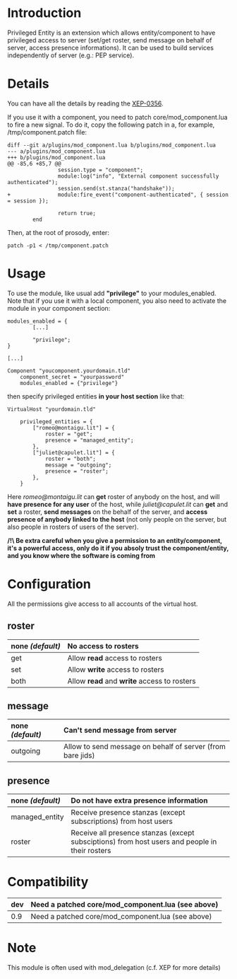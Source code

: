 # Introduction #

Privileged Entity is an extension which allows entity/component to have privileged access to server (set/get roster, send message on behalf of server, access presence informations). It can be used to build services independently of server (e.g.: PEP service).

# Details #

You can have all the details by reading the [XEP-0356](http://xmpp.org/extensions/xep-0356.html).

If you use it with a component, you need to patch core/mod\_component.lua to fire a new signal. To do it, copy the following patch in a, for example, /tmp/component.patch file:
```
diff --git a/plugins/mod_component.lua b/plugins/mod_component.lua
--- a/plugins/mod_component.lua
+++ b/plugins/mod_component.lua
@@ -85,6 +85,7 @@
                session.type = "component";
                module:log("info", "External component successfully authenticated");
                session.send(st.stanza("handshake"));
+               module:fire_event("component-authenticated", { session = session });
 
                return true;
        end
```

Then, at the root of prosody, enter:

`patch -p1 < /tmp/component.patch`

# Usage #

To use the module, like usual add **"privilege"** to your modules\_enabled. Note that if you use it with a local component, you also need to activate the module in your component section:

```
modules_enabled = {
		[...]
	
		"privilege";
}

[...]

Component "youcomponent.yourdomain.tld"
	component_secret = "yourpassword"
	modules_enabled = {"privilege"}
```

then specify privileged entities **in your host section** like that:

```
VirtualHost "yourdomain.tld"

	privileged_entities = {
		["romeo@montaigu.lit"] = {
			roster = "get";
			presence = "managed_entity";
		},
		["juliet@capulet.lit"] = {
			roster = "both";
			message = "outgoing";
			presence = "roster";
		},
	}
```

Here _romeo@montaigu.lit_ can **get** roster of anybody on the host, and will **have presence for any user** of the host, while _juliet@capulet.lit_ can **get** and **set** a roster, **send messages** on the behalf of the server, and **access presence of anybody linked to the host** (not only people on the server, but also people in rosters of users of the server).

**/!\ Be extra careful when you give a permission to an entity/component, it's a powerful access, only do it if you absoly trust the component/entity, and you know where the software is coming from**

# Configuration #
All the permissions give access to all accounts of the virtual host.
## roster ##
|none _(default)_|No access to rosters|
|:---------------|:-------------------|
|get|Allow **read** access to rosters|
|set|Allow **write** access to rosters|
|both|Allow **read** and **write** access to rosters|

## message ##
|none _(default)_|Can't send message from server|
|:---------------|:-----------------------------|
|outgoing|Allow to send message on behalf of server (from bare jids)|

## presence ##
|none _(default)_|Do not have extra presence information|
|:---------------|:-------------------------------------|
|managed\_entity|Receive presence stanzas (except subscriptions) from host users|
|roster|Receive all presence stanzas (except subsciptions) from host users and people in their rosters|

# Compatibility #
|dev|Need a patched core/mod\_component.lua (see above)|
|:--|:-------------------------------------------------|
|0.9|Need a patched core/mod\_component.lua (see above)|

# Note #
This module is often used with mod\_delegation (c.f. XEP for more details)